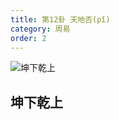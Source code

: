 ```yaml
---
title: 第12卦 天地否(pǐ)
category: 周易
order: 2
---
```


![坤下乾上](https://upload.wikimedia.org/wikipedia/commons/f/f3/Yijing12.jpg)

## 坤下乾上